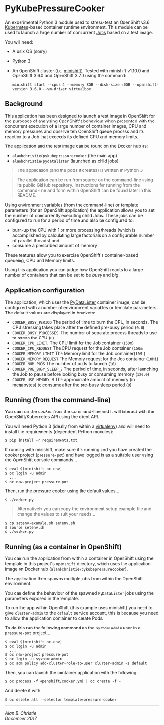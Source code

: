 # PyKubePressureCooker
An experimental Python 3 module used to stress-test an OpenShift v3.6
[Kubernetes]-based container runtime environment. This module can be used
to launch a large number of concurrent [Jobs] based on a test image.

You will need:

-   A unix OS (sorry)
-   Python 3
-   An OpenShift cluster (i.e. [minishift]).
    Tested with minishift v1.10.0 and OpenShift 3.6.0 and
    OpenShift 3.7.0 using the command:
    
    `minishift start --cpus 4 --memory 8GB --disk-size 40GB
        --openshift-version 3.6.0 --vm-driver virtualbox`

## Background
This application has been designed to launch a test image in OpenShift
for the purposes of analysing OpenShift's behaviour when presented with
the concurrent execution of a large number of container images, CPU and
memory pressures and observe teh OpenShift queue process and its reaction
to a Job that exceeds its defined CPU and memory limits.

The application and the test image can be found on the Docker hub as:

-   `alanbchristie/pykubepressurecooker` (the main app)
-   `alanbchristie/pydatalister` (launched as child jobs)

>   The application (and the pods it creates) is written in Python 3.

>   The application can be run from source on the command-line using its
    public GitHub repository. Instructions for running from the command-line
    and form within OpenShift can be found later in this README.

Using environment variables (from the command-line) or template parameters
(for an OpenShift application) the application allows you to set the number
of concurrently executing child Jobs. These jobs can be configured to run for
a period of time and also be configured to:

-   burn-up the CPU with 1 or more processing threads (which is accomplished
    by calculating large factorials on a configurable number of
    parallel threads) and...
-   consume a prescribed amount of memory

These features allow you to exercise OpenShift's container-based queueing,
CPU and Memory limits.

Using this application you can judge how OpenShift reacts to a large
number of containers that can be set to be _busy_ and _big_.

## Application configuration
The application, which uses the [PyDataLister] container image,
can be configured with a number of environment variables or template
parameters. The default values are displayed in brackets:

-   `COOKER_BUSY_PERIOD`
    The period of time to burn the CPU, in seconds. The CPU stressing
    takes place after the defined pre-busy period (`0.0`)
-   `COOKER_BUSY_PROCESSES`.
    The number of separate process threads to use to stress the CPU (`0`)
-   `COOKER_CPU_LIMIT`.
    The CPU limit for the Job container (`150m`)
-   `COOKER_CPU_REQUEST`
    The CPU request for the Job container (`150m`)
-   `COOKER_MEMORY_LIMIT`
    The Memory limit for the Job container(`10Mi`)
-   `COOKER_MEMORY_REQUEST`
    The Memory request for the Job container (`10Mi`)
-   `COOKER_NUM_PODS`
    The number of pods to launch (`10`)
-   `COOKER_PRE_BUSY_SLEEP_S`
    The period of time, in seconds, after launching the Job to pause before
    looking busy or consuming memory (`120.0`)
-   `COOKER_USE_MEMORY_M`
    The approximate amount of memory (in megabytes) to consume after
    the pre-busy sleep period (`0`)

## Running (from the command-line)
You can run the _cooker_ from the command-line and it will interact with the
OpenShift/Kubernetes API using the client API.

You will need Python 3 (ideally from within a [virtualenv]) and will need
to install the requirements (dependent Python modules):

    $ pip install -r requirements.txt

If running with minishift, make sure it's running and you have created the
cooker project (`pressure-pot`) and have logged in as a suitable user using
the OpenShift console commands...

    $ eval $(minishift oc-env)
    $ oc login -u admin
      ...
    $ oc new-project pressure-pot
    
Then, run the pressure cooker using the default values...

    $ ./cooker.py
    
>   Alternatively you can copy the environment setup example file
    and change the values to suit your needs...
    
    $ cp setenv-example.sh setenv.sh
    $ source setenv.sh
    $ ./cooker.py

## Running (as a container in OpenShift)
You can run the application from within a container in OpenShift using the
template in this project's `openshift` directory, which uses the application
image on Docker hub (`alanbchristie/pykubepressurecooker`).

The application then spawns multiple jobs from within the OpenShift
environment.

You can define the behaviour of the spawned `PyDataLister` jobs using the
parameters exposed in the template.

To run the app within OpenShift (this example uses minishift) you need
to give `cluster-admin` to the `default` service account, this is because you
need to allow the application container to create Pods.

To do this run the following command as the `system:admin` user
in a `pressure-pot` project...

    $ eval $(minishift oc-env)
    $ oc login -u admin
      ...
    $ oc new-project pressure-pot
    $ oc login -u system:admin
    $ oc adm policy add-cluster-role-to-user cluster-admin -z default

Then, you can launch the container application with the following:

    $ oc process -f openshift/cooker.yml | oc create -f -

And delete it with:

    $ oc delete all --selector template=pressure-cooker

---

[Kubernetes]: https://kubernetes.io
[minishift]: https://github.com/minishift/minishift
[Jobs]: https://docs.openshift.org/3.6/dev_guide/jobs.html
[PyDataLister]: https://hub.docker.com/r/alanbchristie/pydatalister/
[VirtualEnv]: https://virtualenvwrapper.readthedocs.io/en/latest/

_Alan B. Christie  
December 2017_
